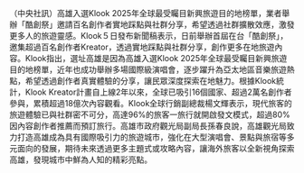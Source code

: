 （中央社訊）高雄入選Klook 2025年全球最受矚目新興旅遊目的地榜單，業者舉辦「酷創祭」邀請百名創作者實地踩點與社群分享，希望透過社群擴散效應，激發更多人的旅遊靈感。Klook５日發布新聞稿表示，日前舉辦首屆在台「酷創祭」，邀集超過百名創作者Kreator，透過實地踩點與社群分享，創作更多在地旅遊內容。Klook指出，選址高雄是因為高雄入選Klook 2025年全球最受矚目新興旅遊目的地榜單，近年也成功舉辦多場國際級演唱會，逐步躍升為亞太地區音樂旅遊熱點，希望透過創作者真實體驗的分享，讓民眾深度探索在地魅力。根據Klook統計，Klook Kreator計畫自上線2年以來，全球已吸引16個國家、超過2萬名創作者參與，累積超過18億次內容觀看。Klook全球行銷副總裁楊文輝表示，現代旅客的旅遊體驗已與社群密不可分，高達96%的旅客一旅行就開啟發文模式，超過80%因內容創作者推薦而預訂旅行。高雄市政府觀光局副局長孫春良說，高雄觀光局致力打造高雄成為具有國際吸引力的旅遊城市，強化在大型演唱會、景點與旅宿等多元面向的發展，期待未來透過更多主題式或攻略內容，讓海外旅客以全新視角探索高雄，發現城市中鮮為人知的精彩亮點。